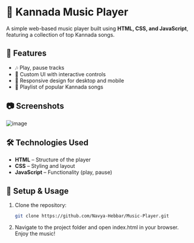 # 🎵 Kannada Music Player

A simple web-based music player built using **HTML, CSS, and JavaScript**, featuring a collection of top Kannada songs.

## 🚀 Features
- 🎶 Play, pause tracks
- 🎨 Custom UI with interactive controls
- 📱 Responsive design for desktop and mobile
- 📜 Playlist of popular Kannada songs

## 📷 Screenshots
![image](https://github.com/user-attachments/assets/a371b367-9810-43f6-b67a-8de91bc69142)


## 🛠️ Technologies Used
- **HTML** – Structure of the player  
- **CSS** – Styling and layout  
- **JavaScript** – Functionality (play, pause)

## 📂 Setup & Usage
1. Clone the repository:
   ```bash
   git clone https://github.com/Navya-Hebbar/Music-Player.git
2. Navigate to the project folder and open index.html in your browser. Enjoy the music!
